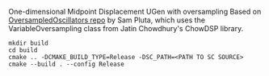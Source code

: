 One-dimensional Midpoint Displacement UGen with oversampling
Based on [OversampledOscillators repo](https://github.com/spluta/OversamplingOscillators) by Sam Pluta, which uses the VariableOversampling class from Jatin Chowdhury's ChowDSP library.

```
mkdir build
cd build
cmake .. -DCMAKE_BUILD_TYPE=Release -DSC_PATH=<PATH TO SC SOURCE> 
cmake --build . --config Release
```